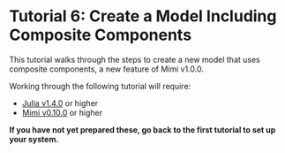 # Tutorial 6: Create a Model Including Composite Components

This tutorial walks through the steps to create a new model that uses composite components, a new feature of Mimi v1.0.0.

Working through the following tutorial will require:

- [Julia v1.4.0](https://julialang.org/downloads/) or higher
- [Mimi v0.10.0](https://github.com/mimiframework/Mimi.jl) or higher

**If you have not yet prepared these, go back to the first tutorial to set up your system.**
